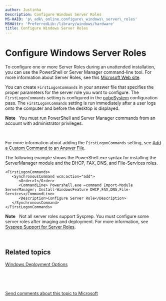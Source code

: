 ```yaml
---
author: Justinha
Description: Configure Windows Server Roles
MS-HAID: 'p\_adk\_online.configure\_windows\_server\_roles'
MSHAttr: 'PreferredLib:/library/windows/hardware'
title: Configure Windows Server Roles
---
```


# Configure Windows Server Roles


To configure one or more Server Roles during an unattended installation, you can use the PowerShell or Server Manager command-line tool. For more information about Server Roles, see this [Microsoft Web site](http://go.microsoft.com/fwlink/?LinkId=140100).

You can create `FirstLogonCommands` in your answer file that specifies the proper parameters for the server role you want to configure. The `FirstLogonCommands` setting is configured in the [oobeSystem](oobesystem.md) configuration pass. The `FirstLogonCommands` setting is run immediately after a user logs onto the computer and before the desktop is displayed.

**Note**  
You must run PowerShell and Server Manager commands from an account with administrator privileges.

 

For more information about adding the `FirstLogonCommands` setting, see [Add a Custom Command to an Answer File](https://msdn.microsoft.com/library/windows/hardware/dn915058).

The following example shows the PowerShell.exe syntax for installing the ServerManager module and the DHCP, FAX, DNS, and File-Services roles.

``` syntax
<FirstLogonCommands>
   <SynchronousCommand wcm:action="add">
      <Order>1</Order>
      <CommandLine> Powershell.exe –command Import-Module ServerManager; Install-WindowsFeature DHCP,FAX,DNS,File-Services</CommandLine>
      <Description>Configure Server Role</Description>
   </SynchronousCommand>
</FirstLogonCommands>
```

**Note**  
Not all server roles support Sysprep. You must configure some server roles after imaging and deployment. For more information, see [Sysprep Support for Server Roles](sysprep-support-for-server-roles.md).

 

## <span id="related_topics"></span>Related topics


[Windows Deployment Options](windows-deployment-options.md)

 

 

[Send comments about this topic to Microsoft](mailto:wsddocfb@microsoft.com?subject=Documentation%20feedback%20%5Bp_adk_online\p_adk_online%5D:%20Configure%20Windows%20Server%20Roles%20%20RELEASE:%20%284/11/2016%29&body=%0A%0APRIVACY%20STATEMENT%0A%0AWe%20use%20your%20feedback%20to%20improve%20the%20documentation.%20We%20don't%20use%20your%20email%20address%20for%20any%20other%20purpose,%20and%20we'll%20remove%20your%20email%20address%20from%20our%20system%20after%20the%20issue%20that%20you're%20reporting%20is%20fixed.%20While%20we're%20working%20to%20fix%20this%20issue,%20we%20might%20send%20you%20an%20email%20message%20to%20ask%20for%20more%20info.%20Later,%20we%20might%20also%20send%20you%20an%20email%20message%20to%20let%20you%20know%20that%20we've%20addressed%20your%20feedback.%0A%0AFor%20more%20info%20about%20Microsoft's%20privacy%20policy,%20see%20http://privacy.microsoft.com/default.aspx. "Send comments about this topic to Microsoft")




